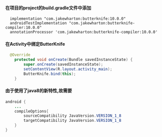 #### 在项目的project的build.gradle文件中添加

```
  implementation "com.jakewharton:butterknife:10.0.0"
  androidTestImplementation "com.jakewharton:butterknife-compiler:10.0.0"
  annotationProcessor 'com.jakewharton:butterknife-compiler:10.0.0'
```

#### 在Activity中绑定ButterKnife

```java
  @Override
    protected void onCreate(Bundle savedInstanceState) {
        super.onCreate(savedInstanceState);
        setContentView(R.layout.activity_main);
        ButterKnife.bind(this);
    }
```

#### 由于使用了java8的新特性,故需要

```java
android {
	...
    compileOptions{
        sourceCompatibility JavaVersion.VERSION_1_8
        targetCompatibility JavaVersion.VERSION_1_8
    }
}
```

